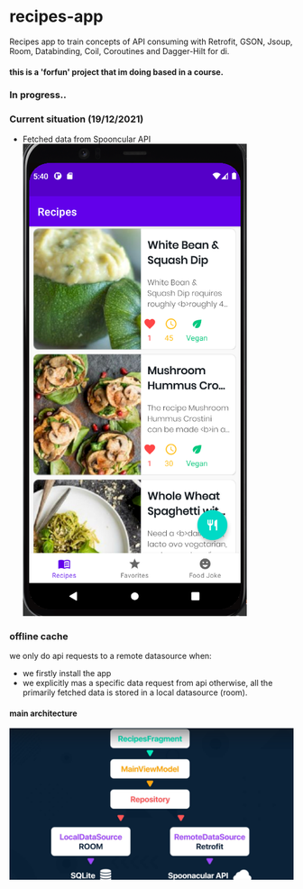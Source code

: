 # recipes-app
Recipes app to train concepts of API consuming with Retrofit, GSON, Jsoup, Room, Databinding, Coil, Coroutines and Dagger-Hilt for di. 
#### this is a 'forfun' project that im doing based in a course.

### In progress..

### Current situation (19/12/2021)
+   Fetched data from Spooncular API
![](images/img_1.png)

### offline cache
we only do api requests to a remote datasource when:
+ we firstly install the app
+ we explicitly mas a specific data request from api
otherwise, all the primarily fetched data is stored in a local datasource (room).

#### main architecture
![](images/img.png)